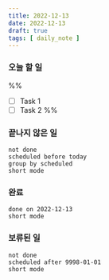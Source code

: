 ```yaml
---
title: 2022-12-13
date: 2022-12-13
draft: true
tags: [ daily_note ]
---
```


### 오늘 할 일
%%
- [ ] Task 1
- [ ] Task 2
%%

### 끝나지 않은 일
```tasks
not done
scheduled before today
group by scheduled
short mode
```

### 완료
```tasks
done on 2022-12-13
short mode
```

### 보류된 일
```tasks
not done
scheduled after 9998-01-01
short mode
```